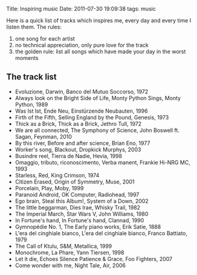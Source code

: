 Title: Inspiring music
Date:  2011-07-30 19:09:38
tags: music

Here is a quick list of tracks which inspires me, every day and every time I listen them. The rules:

1. one song for each artist
2. no technical appreciation, only pure love for the track
3. the golden rule: list all songs which have made your day in the worst moments

## The track list ##

* Evoluzione, Darwin, Banco del Mutuo Soccorso, 1972
* Always look on the Bright Side of Life, Monty Python Sings, Monty Python, 1989
* Was Ist Ist, Ende Neu, Einstürzende Neubauten, 1996
* Firth of the Fifth, Selling England by the Pound, Genesis, 1973
* Thick as a Brick, Thick as a Brick, Jethro Tull, 1972
* We are all connected, The Symphony of Science, John Boswell ft. Sagan, Feynman, 2010
* By this river, Before and after science, Brian Eno, 1977
* Worker's song, Blackout, Dropkick Murphys, 2003
* Busindre reel, Tierra de Nadie, Hevia, 1998
* Omaggio, tributo, riconoscimento, Verba manent, Frankie Hi-NRG MC, 1993
* Starless, Red, King Crimson, 1974
* Citizen Erased, Origin of Symmetry, Muse, 2001
* Porcelain, Play, Moby, 1999
* Paranoid Android, OK Computer, Radiohead, 1997
* Ego brain, Steal this Album!, System of a Down, 2002
* The little beggarman, Dies Irae, Whisky Trail, 1982
* The Imperial March, Star Wars V, John Williams, 1980
* In Fortune's hand, In Fortune's hand, Clannad, 1990
* Gymnopédie No. 1, The Early piano works, Erik Satie, 1888
* L'era del cinghiale bianco, L'era del cinghiale bianco, Franco Battiato, 1979
* The Call of Ktulu, S&M, Metallica, 1999
* Monochrome, La Phare, Yann Tiersen, 1998
* Let it die, Echoes Silence Patience & Grace, Foo Fighters, 2007
* Come wonder with me, Night Tale, Air, 2006


